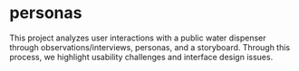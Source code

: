 # personas
This project analyzes user interactions with a public water dispenser through observations/interviews, personas, and a storyboard. Through this process, we highlight usability challenges and interface design issues.

